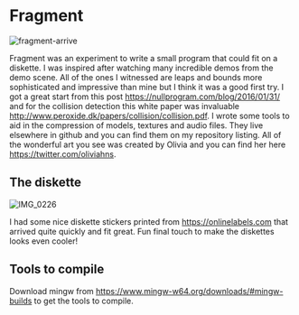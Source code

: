 # Fragment

![fragment-arrive](https://user-images.githubusercontent.com/45521946/158920259-324ec262-1197-4581-8cc0-53f0999988f9.gif)

Fragment was an experiment to write a small program that could fit on a diskette. I was inspired after watching many incredible demos from the demo scene. All of the ones I witnessed are leaps and bounds more sophisticated and impressive than mine but I think it was a good first try. I got a great start from this post https://nullprogram.com/blog/2016/01/31/ and for the collision detection this white paper was invaluable http://www.peroxide.dk/papers/collision/collision.pdf. I wrote some tools to aid in the compression of models, textures and audio files. They live elsewhere in github and you can find them on my repository listing. All of the wonderful art you see was created by Olivia and you can find her here https://twitter.com/oliviahns.

## The diskette

![IMG_0226](https://user-images.githubusercontent.com/45521946/158924219-0d75ccce-0aa5-42c1-8803-babe2935f03e.JPG)

I had some nice diskette stickers printed from https://onlinelabels.com that arrived quite quickly and fit great. Fun final touch to make the diskettes looks even cooler!

## Tools to compile

Download mingw from https://www.mingw-w64.org/downloads/#mingw-builds to get the tools to compile.
